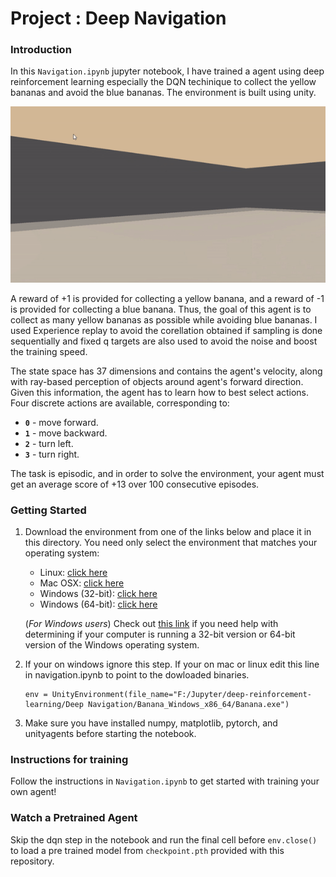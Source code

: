 [//]: # (Image References)

[image1]: agent.gif "Trained Agent"

# Project : Deep Navigation

### Introduction

In this `Navigation.ipynb` jupyter notebook, I have trained a agent using deep reinforcement learning especially the DQN techinique to collect the yellow bananas and avoid the blue bananas. The environment is built using unity.

![Trained Agent][image1]

A reward of +1 is provided for collecting a yellow banana, and a reward of -1 is provided for collecting a blue banana.  Thus, the goal of this agent is to collect as many yellow bananas as possible while avoiding blue bananas. I used Experience replay to avoid the corellation obtained if sampling is done sequentially and fixed q targets are also used to avoid the noise and boost the training speed.

The state space has 37 dimensions and contains the agent's velocity, along with ray-based perception of objects around agent's forward direction.  Given this information, the agent has to learn how to best select actions.  Four discrete actions are available, corresponding to:
- **`0`** - move forward.
- **`1`** - move backward.
- **`2`** - turn left.
- **`3`** - turn right.

The task is episodic, and in order to solve the environment, your agent must get an average score of +13 over 100 consecutive episodes.

### Getting Started

1. Download the environment from one of the links below and place it in this directory.  You need only select the environment that matches your operating system:
    - Linux: [click here](https://s3-us-west-1.amazonaws.com/udacity-drlnd/P1/Banana/Banana_Linux.zip)
    - Mac OSX: [click here](https://s3-us-west-1.amazonaws.com/udacity-drlnd/P1/Banana/Banana.app.zip)
    - Windows (32-bit): [click here](https://s3-us-west-1.amazonaws.com/udacity-drlnd/P1/Banana/Banana_Windows_x86.zip)
    - Windows (64-bit): [click here](https://s3-us-west-1.amazonaws.com/udacity-drlnd/P1/Banana/Banana_Windows_x86_64.zip)
    
    (_For Windows users_) Check out [this link](https://support.microsoft.com/en-us/help/827218/how-to-determine-whether-a-computer-is-running-a-32-bit-version-or-64) if you need help with determining if your computer is running a 32-bit version or 64-bit version of the Windows operating system.
2. If your on windows ignore this step. If your on mac or linux edit this line in navigation.ipynb to point to the dowloaded binaries.
   ```
   env = UnityEnvironment(file_name="F:/Jupyter/deep-reinforcement-learning/Deep Navigation/Banana_Windows_x86_64/Banana.exe")
   ```
3. Make sure you have installed numpy, matplotlib, pytorch, and unityagents before starting the notebook.

### Instructions for training

Follow the instructions in `Navigation.ipynb` to get started with training your own agent!  

### Watch a Pretrained Agent
Skip the dqn step in the notebook and run the final cell before `env.close()` to load a pre trained model from `checkpoint.pth` provided with this repository.